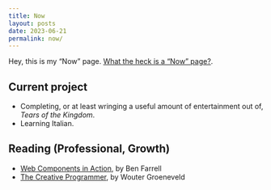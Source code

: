 ```yaml
---
title: Now
layout: posts
date: 2023-06-21
permalink: now/
---
```


Hey, this is my <q>Now</q> page. [What the heck is a “Now” page?](https://nownownow.com/).

## Current project

* Completing, or at least wringing a useful amount of entertainment out of, _Tears of the Kingdom_.
* Learning Italian.

## Reading (Professional, Growth)

* [Web Components in Action](https://www.manning.com/books/web-components-in-action), by Ben Farrell
* [The Creative Programmer](https://www.manning.com/books/the-creative-programmer), by Wouter Groeneveld


